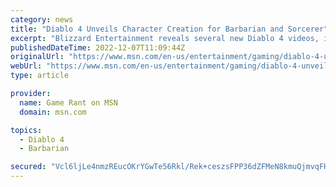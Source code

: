 ```yaml
---
category: news
title: "Diablo 4 Unveils Character Creation for Barbarian and Sorcerer"
excerpt: "Blizzard Entertainment reveals several new Diablo 4 videos, including detailed footage of the game's breathtaking character customization screen."
publishedDateTime: 2022-12-07T11:09:44Z
originalUrl: "https://www.msn.com/en-us/entertainment/gaming/diablo-4-unveils-character-creation-for-barbarian-and-sorcerer/ar-AA151pW1"
webUrl: "https://www.msn.com/en-us/entertainment/gaming/diablo-4-unveils-character-creation-for-barbarian-and-sorcerer/ar-AA151pW1"
type: article

provider:
  name: Game Rant on MSN
  domain: msn.com

topics:
  - Diablo 4
  - Barbarian

secured: "Vcl6ljLe4nmzREucOKrYGwTe56Rkl/Rek+ceszsFPP36dZFMeN8kmuQjmvqFH4KI6qvgAzYRVqyQuNd/hci1zZV/TNSfKeosmWzQCdkIt07ah2yH/UYkfvahlywwcDjbLMSmbpFr5P2KlthI7Mz9KCJg4ucrO7iOHCyGiadNUvWAfL7vLVCC7xuuMansOT8Gowai433TT1Y1PLXawWtYXvcQm2ILeNV1p6SNHlwJpch1E7CB84nyQrg5Le74reJw99miOZFgA69xHJ/Nfb55xAtYvekF+EoibwW7llEbet/zQUNj8TyR5tgn34Y2mX3PSQshOKMzPYU31e3/t2sE9gp+86XfHsBcSYCunxapY4w=;wPtF+ml1S5SB/gj/tmtaGQ=="
---
```


